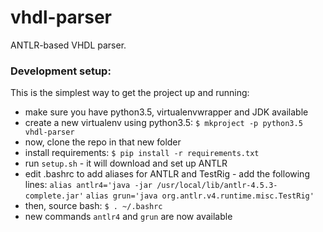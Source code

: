 # vhdl-parser
ANTLR-based VHDL parser.

### Development setup:
  This is the simplest way to get the project up and running:
  - make sure you have python3.5, virtualenvwrapper and JDK available
  - create a new virtualenv using python3.5:
    `$ mkproject -p python3.5 vhdl-parser`
  - now, clone the repo in that new folder
  - install requirements:
    `$ pip install -r requirements.txt`
  - run `setup.sh` - it will download and set up ANTLR
  - edit .bashrc to add aliases for ANTLR and TestRig - add the following lines:
    `alias antlr4='java -jar /usr/local/lib/antlr-4.5.3-complete.jar'`
    `alias grun='java org.antlr.v4.runtime.misc.TestRig'`
  - then, source bash:
    `$ . ~/.bashrc`
  - new commands `antlr4` and `grun` are now available
